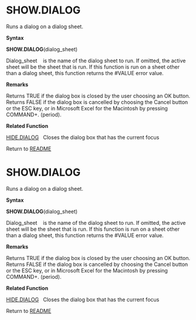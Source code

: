 # SHOW.DIALOG

Runs a dialog on a dialog sheet.

**Syntax**

**SHOW.DIALOG**(dialog\_sheet)

Dialog\_sheet&nbsp;&nbsp;&nbsp;&nbsp;is the name of the dialog sheet to
run. If omitted, the active sheet will be the sheet that is run. If this
function is run on a sheet other than a dialog sheet, this function
returns the \#VALUE error value.

**Remarks**

Returns TRUE if the dialog box is closed by the user choosing an OK
button. Returns FALSE if the dialog box is cancelled by choosing the
Cancel button or the ESC key, or in Microsoft Excel for the Macintosh by
pressing COMMAND+. (period).

**Related Function**

[HIDE.DIALOG](HIDE.DIALOG.md)&nbsp;&nbsp;&nbsp;Closes the dialog box that has the current
focus



Return to [README](README.md#S)

# SHOW.DIALOG

Runs a dialog on a dialog sheet.

**Syntax**

**SHOW.DIALOG**(dialog\_sheet)

Dialog\_sheet&nbsp;&nbsp;&nbsp;&nbsp;is the name of the dialog sheet to
run. If omitted, the active sheet will be the sheet that is run. If this
function is run on a sheet other than a dialog sheet, this function
returns the \#VALUE error value.

**Remarks**

Returns TRUE if the dialog box is closed by the user choosing an OK
button. Returns FALSE if the dialog box is cancelled by choosing the
Cancel button or the ESC key, or in Microsoft Excel for the Macintosh by
pressing COMMAND+. (period).

**Related Function**

[HIDE.DIALOG](HIDE.DIALOG.md)&nbsp;&nbsp;&nbsp;Closes the dialog box that has the current
focus



Return to [README](README.md#S)

